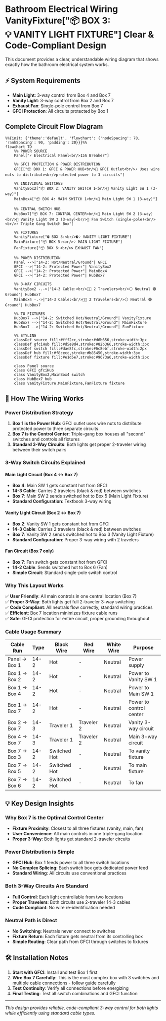 # Bathroom Electrical Wiring     VanityFixture["📦 BOX 3:<br/>💡 VANITY LIGHT FIXTURE"] Clear & Code-Compliant Design

This document provides a clear, understandable wiring diagram that shows exactly how the bathroom electrical system works.

## ⚡ System Requirements
- **Main Light**: 3-way control from Box 4 and Box 7
- **Vanity Light**: 3-way control from Box 2 and Box 7  
- **Exhaust Fan**: Single-pole control from Box 7
- **GFCI Protection**: All circuits protected by Box 1

## Complete Circuit Flow Diagram

```mermaid
%%{init: {'theme':'default', 'flowchart': {'nodeSpacing': 70, 'rankSpacing': 90, 'padding': 20}}}%%
flowchart TD
    %% POWER SOURCE
    Panel["⚡ Electrical Panel<br/>15A Breaker"]
    
    %% GFCI PROTECTION & POWER DISTRIBUTION
    GFCI["📦 BOX 1: GFCI & POWER HUB<br/>🔌 GFCI Outlet<br/>⚡ Uses wire nuts to distribute<br/>protected power to 3 circuits"]
    
    %% INDIVIDUAL SWITCHES
    VanityBox2["📦 BOX 2: VANITY SWITCH 1<br/>🔘 Vanity Light SW 1 (3-way)"]
    MainBox4["📦 BOX 4: MAIN SWITCH 1<br/>🔘 Main Light SW 1 (3-way)"]
    
    %% CENTRAL SWITCH HUB
    HubBox7["📦 BOX 7: CONTROL CENTER<br/>🔘 Main Light SW 2 (3-way)<br/>🔘 Vanity Light SW 2 (3-way)<br/>🔘 Fan Switch (single-pole)<br/><br/>⚡ Triple Gang Switch Box"]
    
    %% FIXTURES
    VanityFixture["� BOX 3:<br/>�💡 VANITY LIGHT FIXTURE"]
    MainFixture["📦 BOX 5:<br/>💡 MAIN LIGHT FIXTURE"]
    FanFixture["📦 BOX 6:<br/>🌀 EXHAUST FAN"]

    %% POWER DISTRIBUTION
    Panel -->|"14-2: Hot/Neutral/Ground"| GFCI
    GFCI -->|"14-2: Protected Power"| VanityBox2
    GFCI -->|"14-2: Protected Power"| MainBox4
    GFCI -->|"14-2: Protected Power"| HubBox7
    
    %% 3-WAY CIRCUITS
    VanityBox2 -.->|"14-3 Cable:<br/>🔴🔴 2 Travelers<br/>⚪ Neutral 🟢 Ground"| HubBox7
    MainBox4 -.->|"14-3 Cable:<br/>🔴🔴 2 Travelers<br/>⚪ Neutral 🟢 Ground"| HubBox7
    
    %% TO FIXTURES
    HubBox7 -->|"14-2: Switched Hot/Neutral/Ground"| VanityFixture
    HubBox7 -->|"14-2: Switched Hot/Neutral/Ground"| MainFixture
    HubBox7 -->|"14-2: Switched Hot/Neutral/Ground"| FanFixture

    %% STYLING
    classDef source fill:#fff2cc,stroke:#d6b656,stroke-width:3px
    classDef gfciHub fill:#d5e8d4,stroke:#82b366,stroke-width:3px
    classDef switch fill:#dae8fc,stroke:#6c8ebf,stroke-width:2px
    classDef hub fill:#f8cecc,stroke:#b85450,stroke-width:3px
    classDef fixture fill:#e1d5e7,stroke:#9673a6,stroke-width:2px

    class Panel source
    class GFCI gfciHub
    class VanityBox2,MainBox4 switch
    class HubBox7 hub
    class VanityFixture,MainFixture,FanFixture fixture
```

## 🔧 How The Wiring Works

### **Power Distribution Strategy**
1. **Box 1 is the Power Hub**: GFCI outlet uses wire nuts to distribute protected power to three separate circuits
2. **Box 7 is the Control Center**: Triple-gang box houses all "second" switches and controls all fixtures
3. **Standard 3-Way Circuits**: Both lights get proper 2-traveler wiring between their switch pairs

### **3-Way Switch Circuits Explained**

#### **Main Light Circuit (Box 4 ↔ Box 7)**
- **Box 4**: Main SW 1 gets constant hot from GFCI
- **14-3 Cable**: Carries 2 travelers (black & red) between switches  
- **Box 7**: Main SW 2 sends switched hot to Box 5 (Main Light Fixture)
- **Standard Configuration**: Textbook 3-way wiring

#### **Vanity Light Circuit (Box 2 ↔ Box 7)**
- **Box 2**: Vanity SW 1 gets constant hot from GFCI
- **14-3 Cable**: Carries 2 travelers (black & red) between switches
- **Box 7**: Vanity SW 2 sends switched hot to Box 3 (Vanity Light Fixture)
- **Standard Configuration**: Proper 3-way wiring with 2 travelers

#### **Fan Circuit (Box 7 only)**
- **Box 7**: Fan switch gets constant hot from GFCI
- **14-2 Cable**: Sends switched hot to Box 6 (Fan)
- **Simple Circuit**: Standard single-pole switch control

### **Why This Layout Works**

✅ **User Friendly**: All main controls in one central location (Box 7)  
✅ **Proper 3-Way**: Both lights get full 2-traveler 3-way switching  
✅ **Code Compliant**: All neutrals flow correctly, standard wiring practices  
✅ **Efficient**: Box 7 location minimizes fixture cable runs  
✅ **Safe**: GFCI protection for entire circuit, proper grounding throughout  

### **Cable Usage Summary**
| Cable Run | Type | Black Wire | Red Wire | White Wire | Purpose |
|-----------|------|------------|----------|------------|---------|
| Panel → Box 1 | 14-2 | Hot | - | Neutral | Power supply |
| Box 1 → Box 2 | 14-2 | Hot | - | Neutral | Power to Vanity SW 1 |
| Box 1 → Box 4 | 14-2 | Hot | - | Neutral | Power to Main SW 1 |
| Box 1 → Box 7 | 14-2 | Hot | - | Neutral | Power to control center |
| Box 2 → Box 7 | 14-3 | Traveler 1 | Traveler 2 | Neutral | Vanity 3-way circuit |
| Box 4 → Box 7 | 14-3 | Traveler 1 | Traveler 2 | Neutral | Main 3-way circuit |
| Box 7 → Box 3 | 14-2 | Switched Hot | - | Neutral | To vanity fixture |
| Box 7 → Box 5 | 14-2 | Switched Hot | - | Neutral | To main fixture |
| Box 7 → Box 6 | 14-2 | Switched Hot | - | Neutral | To fan |

## 💡 Key Design Insights

### **Why Box 7 is the Optimal Control Center**
- **Fixture Proximity**: Closest to all three fixtures (vanity, main, fan)
- **User Convenience**: All main controls in one triple-gang location
- **Proper 3-Way**: Both lights get standard 2-traveler circuits

### **Power Distribution is Simple**
- **GFCI Hub**: Box 1 feeds power to all three switch locations
- **No Complex Splicing**: Each switch box gets dedicated power feed
- **Standard Wiring**: All circuits use conventional practices

### **Both 3-Way Circuits Are Standard**
- **Full Control**: Each light controllable from two locations
- **Proper Travelers**: Both circuits use 2-traveler 14-3 cables  
- **Code Compliant**: No wire re-identification needed

### **Neutral Path is Direct**
- **No Switching**: Neutrals never connect to switches
- **Fixture Return**: Each fixture gets neutral from its controlling box
- **Simple Routing**: Clear path from GFCI through switches to fixtures

## 🛠️ Installation Notes

1. **Start with GFCI**: Install and test Box 1 first
2. **Wire Box 7 Carefully**: This is the most complex box with 3 switches and multiple cable connections - follow guide carefully  
3. **Test Continuity**: Verify all connections before energizing
4. **Final Testing**: Test all switch combinations and GFCI function

---
*This design provides reliable, code-compliant 3-way control for both lights while efficiently using standard cable types.*